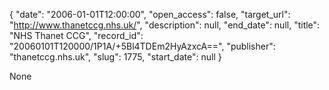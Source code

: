 {
  "date": "2006-01-01T12:00:00", 
  "open_access": false, 
  "target_url": "http://www.thanetccg.nhs.uk/", 
  "description": null, 
  "end_date": null, 
  "title": "NHS Thanet CCG", 
  "record_id": "20060101T120000/1P1A/+5Bl4TDEm2HyAzxcA==", 
  "publisher": "thanetccg.nhs.uk", 
  "slug": 1775, 
  "start_date": null
}

None